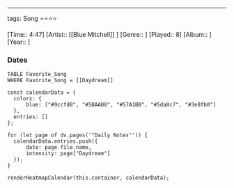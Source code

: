 ---
tags: Song ⭐⭐⭐⭐ 

[Time:: 4:47]
[Artist:: [[Blue Mitchell]] ]
[Genre:: ]
[Played:: 8]
[Album:: ]
[Year:: ]
### Dates
````dataview
TABLE Favorite_Song
WHERE Favorite_Song = [[Daydream]]
````
  ```dataviewjs
const calendarData = { 
	colors: { 
		blue: ["#9ccfd8", "#5BAAB8", "#57A1BB", "#5da8c7", "#3e8fb0"] 
	}, 
	entries: [] 
}; 

for (let page of dv.pages('"Daily Notes"')) { 
	calendarData.entries.push({ 
		date: page.file.name, 
		intensity: page["Daydream"]
	}); 
} 

renderHeatmapCalendar(this.container, calendarData);
```
